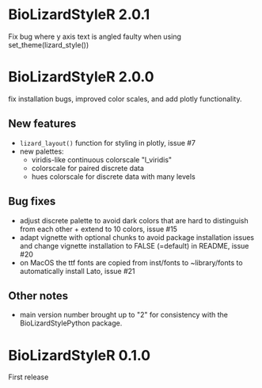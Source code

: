 <!---
# placeholder next version

## Breaking changes

## New features

## Bug fixes
-->

# BioLizardStyleR 2.0.1

Fix bug where y axis text is angled faulty when using set_theme(lizard_style())

# BioLizardStyleR 2.0.0

fix installation bugs, improved color scales, and add plotly functionality.

## New features

- `lizard_layout()` function for styling in plotly, issue #7 
-  new palettes:
    - viridis-like continuous colorscale "l_viridis"
    - colorscale for paired discrete data
    - hues colorscale for discrete data with many levels

## Bug fixes

- adjust discrete palette to avoid dark colors that are hard to distinguish from each other + extend to 10 colors, issue #15
- adapt vignette with optional chunks to avoid package installation issues and change vignette installation to FALSE (=default) in README, issue #20
- on MacOS the ttf fonts are copied from inst/fonts to ~library/fonts to automatically install Lato, issue #21

## Other notes

- main version number brought up to "2" for consistency with the BioLizardStylePython package.


# BioLizardStyleR 0.1.0

First release
